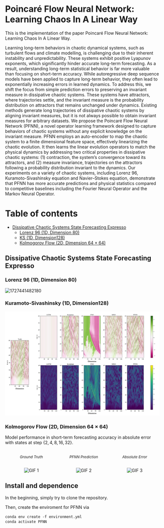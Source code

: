 # Poincaré Flow Neural Network: Learning Chaos In A Linear Way

This is the implementation of the paper Poincaré Flow Neural Network: Learning Chaos In A Linear Way.

Learning long-term behaviors in chaotic dynamical systems, such as turbulent flows and climate modelling, is challenging due to their inherent instability and unpredictability. These systems exhibit positive Lyapunov exponents, which significantly hinder accurate long-term forecasting. As a result, understanding long-term statistical behavior is far more valuable than focusing on short-term accuracy. While autoregressive deep sequence models have been applied to capture long-term behavior, they often lead to exponentially increasing errors in learned dynamics. To address this, we shift the focus from simple prediction errors to preserving an invariant measure in dissipative chaotic systems. These systems have attractors, where trajectories settle, and the invariant measure is the probability distribution on attractors that remains unchanged under dynamics. Existing methods generate long trajectories of dissipative chaotic systems by aligning invariant measures, but it is not always possible to obtain invariant measures for arbitrary datasets. We propose the Poincaré Flow Neural Network (PFNN), a novel operator learning framework designed to capture behaviors of chaotic systems without any explicit knowledge on the invariant measure.
PFNN employs an auto-encoder to map the chaotic system to a finite dimensional feature space, effectively linearizing the chaotic evolution.
It then learns the linear evolution operators to match the physical dynamics by addressing two critical properties in dissipative chaotic systems: (1) contraction, the system’s convergence toward its attractors, and (2) measure invariance, trajectories on the attractors following a probability distribution invariant to the dynamics.
Our experiments on a variety of chaotic systems, including Lorenz 96, Kuramoto-Sivashinsky equation and Navier–Stokes equation, demonstrate that PFNN has more accurate predictions and physical statistics compared to competitive baselines including the Fourier Neural Operator and the Markov Neural Operator.

Table of contents
=================
* [Dissipative Chaotic Systems State Forecasting Expresso](#dissipative-chaotic-systems-state-forecasting-expresso)
  * [Lorenz 96 (1D, Dimension 80)](#lorenz-96-1d-dimension-80)
  * [KS (1D, Dimension128)](#ks-1d-dimension128)
  * [Kolmogorov Flow (2D, Dimension 64 $\times$ 64)](#kolmogorov-flow-2d-dimension-64-x-64)


## Dissipative Chaotic Systems State Forecasting Expresso

### Lorenz 96 (1D, Dimension 80)

![1727441482180](image/README/1727441482180.png)

### Kuramoto-Sivashinsky (1D, Dimension128)

![1727441582689](image/README/1727441582689.png)

### Kolmogorov Flow (2D, Dimension 64 $\times$ 64)

Model performance in short-term forecasting accuracy in absolute error with states at step $\{2, 4, 8, 16, 32\}$.

<div style="width: 100%; display: table;">
  <div style="display: table-row;">
    <div style="display: table-cell; text-align: center; width: 34%;">
      <h6 style="font-size: 12px;">Ground Truth</h6>
      <img src="figures/ground_truth.gif" alt="GIF 1" style="width: 100%;">
    </div>
    <div style="display: table-cell; text-align: center; width: 34%;">
      <h6 style="font-size: 12px;">PFNN Prediction</h6>
      <img src="figures/PFNN_prediction.gif" alt="GIF 2" style="width: 100%;">
    </div>
    <div style="display: table-cell; text-align: center; width: 34%;">
      <h6 style="font-size: 12px;">Absolute Error</h6>
      <img src="figures/absolute_error.gif" alt="GIF 3" style="width: 100%;">
    </div>
  </div>
</div>

## Install and dependence

In the beginning, simply try to clone the repository.

Then, create the enviroment for PFNN via

```
conda env create -f environment.yml
conda activate PFNN
```
